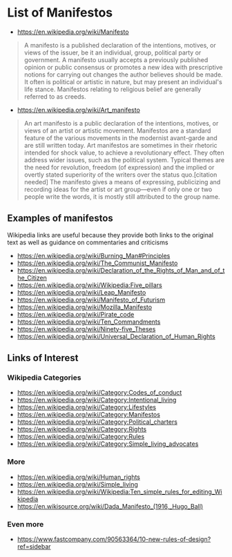 # List of Manifestos

* https://en.wikipedia.org/wiki/Manifesto

> A manifesto is a published declaration of the intentions, motives, or views of the issuer, be it an individual, group, political party or government. A manifesto usually accepts a previously published opinion or public consensus or promotes a new idea with prescriptive notions for carrying out changes the author believes should be made. It often is political or artistic in nature, but may present an individual's life stance. Manifestos relating to religious belief are generally referred to as creeds.

* https://en.wikipedia.org/wiki/Art_manifesto

> An art manifesto is a public declaration of the intentions, motives, or views of an artist or artistic movement. Manifestos are a standard feature of the various movements in the modernist avant-garde and are still written today. Art manifestos are sometimes in their rhetoric intended for shock value, to achieve a revolutionary effect. They often address wider issues, such as the political system. Typical themes are the need for revolution, freedom (of expression) and the implied or overtly stated superiority of the writers over the status quo.[citation needed] The manifesto gives a means of expressing, publicizing and recording ideas for the artist or art group—even if only one or two people write the words, it is mostly still attributed to the group name.


## Examples of manifestos

Wikipedia links are useful because they provide both links to the original text as well as guidance on commentaries and criticisms

* https://en.wikipedia.org/wiki/Burning_Man#Principles
* https://en.wikipedia.org/wiki/The_Communist_Manifesto
* https://en.wikipedia.org/wiki/Declaration_of_the_Rights_of_Man_and_of_the_Citizen
* https://en.wikipedia.org/wiki/Wikipedia:Five_pillars
* https://en.wikipedia.org/wiki/Leap_Manifesto
* https://en.wikipedia.org/wiki/Manifesto_of_Futurism
* https://en.wikipedia.org/wiki/Mozilla_Manifesto
* https://en.wikipedia.org/wiki/Pirate_code
* https://en.wikipedia.org/wiki/Ten_Commandments
* https://en.wikipedia.org/wiki/Ninety-five_Theses
* https://en.wikipedia.org/wiki/Universal_Declaration_of_Human_Rights


## Links of Interest


### Wikipedia Categories

* https://en.wikipedia.org/wiki/Category:Codes_of_conduct
* https://en.wikipedia.org/wiki/Category:Intentional_living
* https://en.wikipedia.org/wiki/Category:Lifestyles
* https://en.wikipedia.org/wiki/Category:Manifestos
* https://en.wikipedia.org/wiki/Category:Political_charters
* https://en.wikipedia.org/wiki/Category:Rights
* https://en.wikipedia.org/wiki/Category:Rules
* https://en.wikipedia.org/wiki/Category:Simple_living_advocates


### More

* https://en.wikipedia.org/wiki/Human_rights
* https://en.wikipedia.org/wiki/Simple_living
* https://en.wikipedia.org/wiki/Wikipedia:Ten_simple_rules_for_editing_Wikipedia
* https://en.wikisource.org/wiki/Dada_Manifesto_(1916,_Hugo_Ball)


### Even more

* https://www.fastcompany.com/90563364/10-new-rules-of-design?ref=sidebar